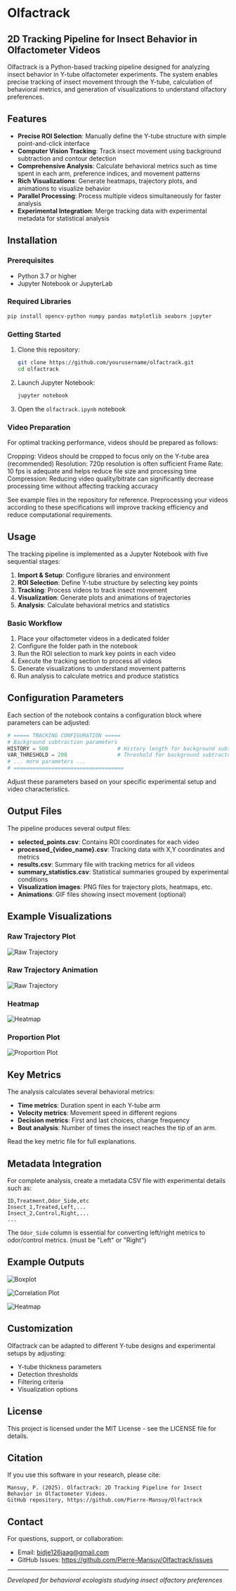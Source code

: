 # Olfactrack

## 2D Tracking Pipeline for Insect Behavior in Olfactometer Videos

Olfactrack is a Python-based tracking pipeline designed for analyzing insect behavior in Y-tube olfactometer experiments. The system enables precise tracking of insect movement through the Y-tube, calculation of behavioral metrics, and generation of visualizations to understand olfactory preferences.

## Features

- **Precise ROI Selection**: Manually define the Y-tube structure with simple point-and-click interface
- **Computer Vision Tracking**: Track insect movement using background subtraction and contour detection
- **Comprehensive Analysis**: Calculate behavioral metrics such as time spent in each arm, preference indices, and movement patterns
- **Rich Visualizations**: Generate heatmaps, trajectory plots, and animations to visualize behavior
- **Parallel Processing**: Process multiple videos simultaneously for faster analysis
- **Experimental Integration**: Merge tracking data with experimental metadata for statistical analysis

## Installation

### Prerequisites

- Python 3.7 or higher
- Jupyter Notebook or JupyterLab

### Required Libraries

```bash
pip install opencv-python numpy pandas matplotlib seaborn jupyter
```

### Getting Started

1. Clone this repository:
   ```bash
   git clone https://github.com/yourusername/olfactrack.git
   cd olfactrack
   ```

2. Launch Jupyter Notebook:
   ```bash
   jupyter notebook
   ```

3. Open the `olfactrack.ipynb` notebook

### Video Preparation

For optimal tracking performance, videos should be prepared as follows:

Cropping: Videos should be cropped to focus only on the Y-tube area (recommended)
Resolution: 720p resolution is often sufficient
Frame Rate: 10 fps is adequate and helps reduce file size and processing time
Compression: Reducing video quality/bitrate can significantly decrease processing time without affecting tracking accuracy

See example files in the repository for reference. Preprocessing your videos according to these specifications will improve tracking efficiency and reduce computational requirements.

## Usage

The tracking pipeline is implemented as a Jupyter Notebook with five sequential stages:

1. **Import & Setup**: Configure libraries and environment
2. **ROI Selection**: Define Y-tube structure by selecting key points
3. **Tracking**: Process videos to track insect movement
4. **Visualization**: Generate plots and animations of trajectories
5. **Analysis**: Calculate behavioral metrics and statistics

### Basic Workflow

1. Place your olfactometer videos in a dedicated folder
2. Configure the folder path in the notebook
3. Run the ROI selection to mark key points in each video
4. Execute the tracking section to process all videos
5. Generate visualizations to understand movement patterns
6. Run analysis to calculate metrics and produce statistics

## Configuration Parameters

Each section of the notebook contains a configuration block where parameters can be adjusted:

```python
# ===== TRACKING CONFIGURATION =====
# Background subtraction parameters
HISTORY = 500                      # History length for background subtractor
VAR_THRESHOLD = 200                # Threshold for background subtractor
# ... more parameters ...
# ===================================
```

Adjust these parameters based on your specific experimental setup and video characteristics.

## Output Files

The pipeline produces several output files:

- **selected_points.csv**: Contains ROI coordinates for each video
- **processed_{video_name}.csv**: Tracking data with X,Y coordinates and metrics
- **results.csv**: Summary file with tracking metrics for all videos
- **summary_statistics.csv**: Statistical summaries grouped by experimental conditions
- **Visualization images**: PNG files for trajectory plots, heatmaps, etc.
- **Animations**: GIF files showing insect movement (optional)

## Example Visualizations

### Raw Trajectory Plot
![Raw Trajectory](https://github.com/Pierre-Mansuy/Olfactrack/blob/examples/102.mp4_raw_trajectory.png)

### Raw Trajectory Animation
![Raw Trajectory](https://github.com/Pierre-Mansuy/Olfactrack/blob/examples/102.mp4_animation.gif)

### Heatmap
![Heatmap](https://github.com/Pierre-Mansuy/Olfactrack/blob/examples/102.mp4_heatmap.png)

### Proportion Plot
![Proportion Plot](https://github.com/Pierre-Mansuy/Olfactrack/blob/examples/102.mp4_proportion.png)

## Key Metrics

The analysis calculates several behavioral metrics:

- **Time metrics**: Duration spent in each Y-tube arm
- **Velocity metrics**: Movement speed in different regions
- **Decision metrics**: First and last choices, change frequency
- **Bout analysis**: Number of times the insect reaches the tip of an arm.

Read the key metric file for full explanations. 

## Metadata Integration

For complete analysis, create a metadata CSV file with experimental details such as:

```
ID,Treatment,Odor_Side,etc
Insect_1,Treated,Left,...
Insect_2,Control,Right,...
...
```

The `Odor_Side` column is essential for converting left/right metrics to odor/control metrics. (must be "Left" or "Right")

## Example Outputs

![Boxplot](https://github.com/Pierre-Mansuy/Olfactrack/blob/examples/key_metrics.png)

![Correlation Plot](https://github.com/Pierre-Mansuy/Olfactrack/blob/examples/correlation.png)

![Heatmap](https://github.com/Pierre-Mansuy/Olfactrack/blob/examples/heatmap.png)

## Customization

Olfactrack can be adapted to different Y-tube designs and experimental setups by adjusting:

- Y-tube thickness parameters
- Detection thresholds
- Filtering criteria
- Visualization options

## License

This project is licensed under the MIT License - see the LICENSE file for details.

## Citation

If you use this software in your research, please cite:

```
Mansuy, P. (2025). Olfactrack: 2D Tracking Pipeline for Insect Behavior in Olfactometer Videos. 
GitHub repository, https://github.com/Pierre-Mansuy/Olfactrack
```

## Contact

For questions, support, or collaboration:

- Email: bidje126jaag@gmail.com
- GitHub Issues: https://github.com/Pierre-Mansuy/Olfactrack/issues

---

*Developed for behavioral ecologists studying insect olfactory preferences*
